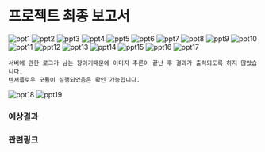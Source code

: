 # 프로젝트 최종 보고서

![ppt1](https://user-images.githubusercontent.com/43947747/50070614-0a7ad600-0212-11e9-9de3-3f5b7f80dfb9.PNG)
![ppt2](https://user-images.githubusercontent.com/43947747/50070624-149cd480-0212-11e9-9c87-e4fec44c878f.PNG)
![ppt3](https://user-images.githubusercontent.com/43947747/50070630-1a92b580-0212-11e9-9440-5912c821dde1.PNG)
![ppt4](https://user-images.githubusercontent.com/43947747/50070634-21b9c380-0212-11e9-86e4-744d95a8acba.PNG)
![ppt5](https://user-images.githubusercontent.com/43947747/50070642-2aaa9500-0212-11e9-99c6-54eaf6cb907b.PNG)
![ppt6](https://user-images.githubusercontent.com/43947747/50070643-2b432b80-0212-11e9-96c3-c6a38fb731d9.PNG)
![ppt7](https://user-images.githubusercontent.com/43947747/50070647-2e3e1c00-0212-11e9-9f39-3b06bc5fcd26.PNG)
![ppt8](https://user-images.githubusercontent.com/43947747/50070648-2ed6b280-0212-11e9-96f5-749e4bda82e7.PNG)
![ppt9](https://user-images.githubusercontent.com/43947747/50070650-2ed6b280-0212-11e9-9f88-782a47253348.PNG)
![ppt10](https://user-images.githubusercontent.com/43947747/50070651-2ed6b280-0212-11e9-8a7d-25493d8c6992.PNG)
![ppt11](https://user-images.githubusercontent.com/43947747/50070652-2f6f4900-0212-11e9-87be-e0941ab45f05.PNG)
![ppt12](https://user-images.githubusercontent.com/43947747/50070653-2f6f4900-0212-11e9-9299-c2b97653116b.PNG)
![ppt13](https://user-images.githubusercontent.com/43947747/50070654-2f6f4900-0212-11e9-8025-57fc46b05283.PNG)
![ppt14](https://user-images.githubusercontent.com/43947747/50070655-3007df80-0212-11e9-9406-49bfa42da6c9.PNG)
![ppt15](https://user-images.githubusercontent.com/43947747/50070657-3007df80-0212-11e9-98bf-cd3e5437e079.PNG)
![ppt16](https://user-images.githubusercontent.com/43947747/50070659-3007df80-0212-11e9-82ba-6c02c3f6167c.PNG)
![ppt17](https://user-images.githubusercontent.com/43947747/50070660-30a07600-0212-11e9-9d34-86aa3ad5bc2f.PNG)
```
서버에 관한 로그가 남는 창이기때문에 이미지 추론이 끝난 후 결과가 출력되도록 하지 않았습니다.
텐서플로우 모듈이 실행되었음은 확인 가능합니다.
```
![ppt18](https://user-images.githubusercontent.com/43947747/50070661-30a07600-0212-11e9-98a6-113acf2b9580.PNG)
![ppt19](https://user-images.githubusercontent.com/43947747/50070662-30a07600-0212-11e9-9412-9623a4ba0401.PNG)

### 예상결과


### 관련링크

